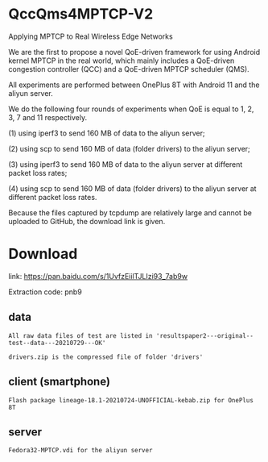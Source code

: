 # QccQms4MPTCP-V2
Applying MPTCP to Real Wireless Edge Networks

We are the first to propose a novel QoE-driven framework for using Android kernel MPTCP in the real world, 
which mainly includes a QoE-driven congestion controller (QCC) and a QoE-driven MPTCP scheduler (QMS).



All experiments are performed between OnePlus 8T with Android 11 and the aliyun server.

We do the following four rounds of experiments when QoE is equal to 1, 2, 3, 7 and 11 respectively. 

(1) using iperf3 to send 160 MB of data to the aliyun server; 

(2) using scp to send 160 MB of data (folder drivers) to the aliyun server; 

(3) using iperf3 to send 160 MB of data to the aliyun server at different packet loss rates;

(4) using scp to send 160 MB of data (folder drivers) to the aliyun server at different packet loss rates.

Because the files captured by tcpdump are relatively large and cannot be uploaded to GitHub, the download link is given.

# Download

link: https://pan.baidu.com/s/1UvfzEiilTJLIzi93_7ab9w

Extraction code: pnb9

## data
    All raw data files of test are listed in 'resultspaper2---original--test--data---20210729---OK'

    drivers.zip is the compressed file of folder 'drivers'

## client (smartphone)
    Flash package lineage-18.1-20210724-UNOFFICIAL-kebab.zip for OnePlus 8T

## server
    Fedora32-MPTCP.vdi for the aliyun server
